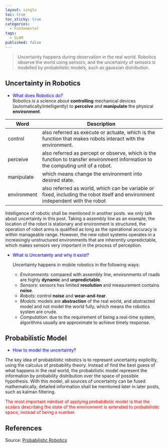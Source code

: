 ```yaml
---
layout: single
toc: true
toc_sticky: true
categories:
  - Fundamental
tags:
  - SLAM
published: false
---
```


> Uncertainty happens during observation in the real world. Robotics observe the world using sensors, and the uncertainty of sensors is modelled by probabilistic models, such as gaussian distribution. 

## Uncertainty in Robotics

* <span style="color:blue">What does Robotics do?</span>  
Robotics is a science about __controlling__ mechanical devices (automatically/intelligently) to __perceive__ and __manipulate__ the physical __environment__.

| Word        | Description                                                                                                                      |
|-------------|----------------------------------------------------------------------------------------------------------------------------------|
| control     | also referred as execute or actuate, which is the function that makes robots interact with the environment.                      |
| perceive    | also referred as percept or observe, which is the function to transfer environment information to the computing unit of a robot. |
| manipulate  | which means change the environment into desired state.                                                                           |
| environment | also referred as world, which can be variable or fixed, including the robot itself and environment independent with the robot    |

Intelligence of robotic shall be mentioned in another posts. we only talk about uncertainty in this post.
Taking a assembly line as an example, the location of the robot is stationary and environment is structured, the operation of robot arms is qualified as long as the operational accuracy is within manageable range.
However, the new robot systems operates in a increasingly unstructured environments that are inherently unpredictable, which makes sensors very important in the process of perception.

* <span style="color:blue">What is Uncertainty and why it exist?</span>  

    Uncertainty happens in mobile robotics in the following ways:
    * _Environments_: compared with assembly line, environments of roads are highly __dynamic__ and __unpredictable__.
    * _Sensors_: sensors has limited __resolution__ and measurement contains __noise__.
    * _Robots_: control __noise__ and __wear-and-tear__.
    * _Models_: models are __abstraction__ of the real world, and abstracted model and not model the world fully, which means the robotics system are crude.
    * _Computation_: due to the requirement of being a real-time system, algorithms usually are approximate to achieve timely response.
<!-- Depending on the degree of handling complexity of the environment, robotics can be in different intelligent levels while manipulating the world. For example, a robot repetitively do the same operations is hard to be seen as "intelligent", such as a toy train in your childhood. On the contrast a service robot in your home organizing and clean everything in your life is "intelligent", and an autonomous car on the road adjusting the speed and follow the principle of traffic rules to let pedestrians go first is "intelligent". -->

## Probabilistic Model
* <span style="color:blue">How to model the uncertainty?</span>  

The key idea of probabilistic robotics is to represent uncertainty explicitly, using the calculus of probability theory. Instead of find the best guess of what happens in the real world, the probabilistic model represent the information by probability distribution over the space of possible hypothesis. With this model, all sources of uncertainty can be fused mathematically, detailed information shall be mentioned later in later posts, such as kalman filtering.

<span style="color:red"> The most important mindset of applying probabilistic model is that the scalars describing the state of the environment is extended to probabilistic space, instead of being a number.</span>
## References

<div id="refs"></div>

Source: [Probabilistic Robotics](https://docs.ufpr.br/~danielsantos/ProbabilisticRobotics.pdf)